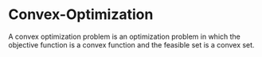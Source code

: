 # Convex-Optimization
A convex optimization problem is an optimization problem in which the objective function is a convex function and the feasible set is a convex set. 
